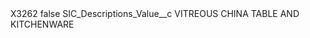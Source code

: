 <?xml version="1.0" encoding="UTF-8"?>
<CustomMetadata xmlns="http://soap.sforce.com/2006/04/metadata" xmlns:xsi="http://www.w3.org/2001/XMLSchema-instance" xmlns:xsd="http://www.w3.org/2001/XMLSchema">
    <label>X3262</label>
    <protected>false</protected>
    <values>
        <field>SIC_Descriptions_Value__c</field>
        <value xsi:type="xsd:string">VITREOUS CHINA TABLE AND KITCHENWARE</value>
    </values>
</CustomMetadata>
